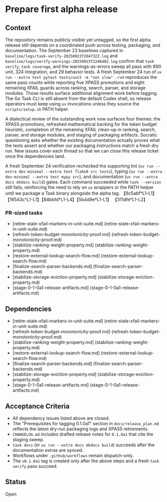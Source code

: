 # Prepare first alpha release

## Context
The repository remains publicly visible yet untagged, so the first alpha
release still depends on a coordinated push across testing, packaging,
and documentation. The September 23 baselines captured in
`baseline/logs/task-verify-20250923T204732Z.log` and
`baseline/logs/verify-warnings-20250923T224648Z.log` confirm that
`task verify`, `task coverage`, and the warnings-as-errors sweep all pass
with 890 unit, 324 integration, and 29 behavior tests. A fresh
September 24 run of
`uv run --extra test pytest tests/unit -m "not slow" -rxX` reproduces the
same pass counts while reporting five XPASS promotions and eight
remaining XFAIL guards across ranking, search, parser, and storage
modules. Those results surface additional alignment work before tagging.
The Go Task CLI is still absent from the default Codex shell, so release
operators must keep using `uv` invocations unless they source the
`scripts/setup.sh` PATH helper.

A dialectical review of the outstanding work now surfaces four themes:
the XPASS promotions, refreshed mathematical backing for the token
budget heuristic, completion of the remaining XFAIL clean-up in ranking,
search, parser, and storage modules, and staging of packaging artifacts.
Socratic questioning asks whether the existing documentation actually
proves what the tests assert and whether our packaging instructions
match a fresh dry run. New issues cover each thread so that we can close
this release ticket once the dependencies land.

A fresh September 24 verification rechecked the supporting lint (`uv run
--extra dev-minimal --extra test flake8 src tests`), typing (`uv run
--extra dev-minimal --extra test mypy src`), and documentation (`uv run
--extra docs mkdocs build`) gates. Each command succeeded while
`task --version` still fails, reinforcing the need to rely on `uv`
wrappers or the PATH helper until we package a Task binary alongside the
alpha tag. 【6c5abf†L1-L1】【16543c†L1-L1】【84bbfd†L1-L4】【5b4d9e†L1-L1】
【311dfe†L1-L2】

### PR-sized tasks
- [retire-stale-xfail-markers-in-unit-suite.md]
  (retire-stale-xfail-markers-in-unit-suite.md)
- [refresh-token-budget-monotonicity-proof.md]
  (refresh-token-budget-monotonicity-proof.md)
- [stabilize-ranking-weight-property.md]
  (stabilize-ranking-weight-property.md)
- [restore-external-lookup-search-flow.md]
  (restore-external-lookup-search-flow.md)
- [finalize-search-parser-backends.md]
  (finalize-search-parser-backends.md)
- [stabilize-storage-eviction-property.md]
  (stabilize-storage-eviction-property.md)
- [stage-0-1-0a1-release-artifacts.md]
  (stage-0-1-0a1-release-artifacts.md)

## Dependencies
- [retire-stale-xfail-markers-in-unit-suite.md]
  (retire-stale-xfail-markers-in-unit-suite.md)
- [refresh-token-budget-monotonicity-proof.md]
  (refresh-token-budget-monotonicity-proof.md)
- [stabilize-ranking-weight-property.md]
  (stabilize-ranking-weight-property.md)
- [restore-external-lookup-search-flow.md]
  (restore-external-lookup-search-flow.md)
- [finalize-search-parser-backends.md]
  (finalize-search-parser-backends.md)
- [stabilize-storage-eviction-property.md]
  (stabilize-storage-eviction-property.md)
- [stage-0-1-0a1-release-artifacts.md]
  (stage-0-1-0a1-release-artifacts.md)

## Acceptance Criteria
- All dependency issues listed above are closed.
- The "Prerequisites for tagging 0.1.0a1" section in
  `docs/release_plan.md` reflects the latest dry-run packaging logs and
  XPASS retirements.
- `CHANGELOG.md` includes drafted release notes for `0.1.0a1` that cite
  the staging sweep.
- `task docs` (or `uv run --extra docs mkdocs build`) succeeds after the
  documentation extras are synced.
- Workflows under `.github/workflows` remain dispatch-only.
- The `v0.1.0a1` tag is created only after the above steps and a fresh
  `task verify` pass succeed.

## Status
Open
